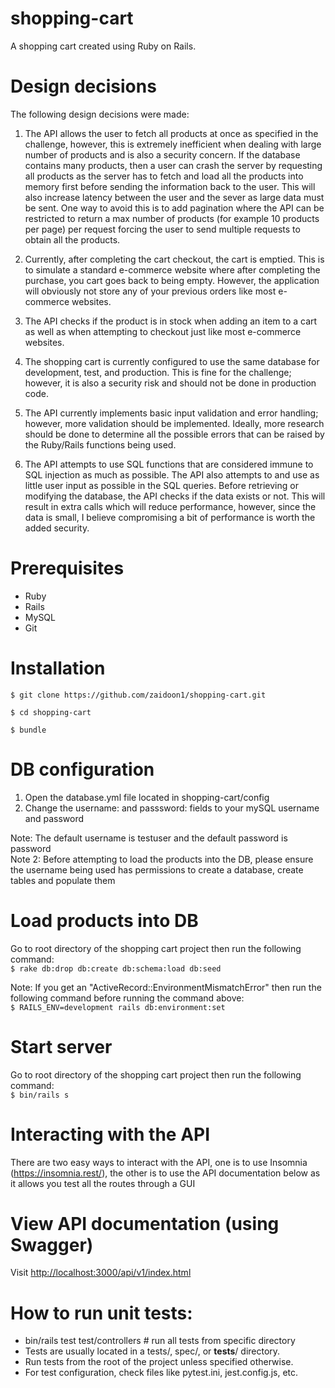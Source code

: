 # shopping-cart
A shopping cart created using Ruby on Rails.

# Design decisions

The following design decisions were made:

1. The API allows the user to fetch all products at once as specified in the challenge, however, this is extremely inefficient when dealing with large number of products and is also a security concern. If the database contains many products, then a user can crash the server by requesting all products as the server has to fetch and load all the products into memory first before sending the information back to the user. This will also increase latency between the user and the sever as large data must be sent. One way to avoid this is to add pagination where the API can be restricted to return a max number of products (for example 10 products per page) per request forcing the user to send multiple requests to obtain all the products.

2. Currently, after completing the cart checkout, the cart is emptied. This is to simulate a standard e-commerce website where after completing the purchase, you cart goes back to being empty. However, the application will obviously not store any of your previous orders like most e-commerce websites.

3. The API checks if the product is in stock when adding an item to a cart as well as when attempting to checkout just like most e-commerce websites.

4. The shopping cart is currently configured to use the same database for development, test, and production. This is fine for the challenge; however, it is also a security risk and should not be done in production code.

5. The API currently implements basic input validation and error handling; however, more validation should be implemented. Ideally, more research should be done to determine all the possible errors that can be raised by the Ruby/Rails functions being used. 

6. The API attempts to use SQL functions that are considered immune to SQL injection as much as possible. The API also attempts to and use as little user input as possible in the SQL queries. Before retrieving or modifying the database, the API checks if the data exists or not. This will result in extra calls which will reduce performance, however, since the data is small, I believe compromising a bit of performance is worth the added security.

# Prerequisites
- Ruby
- Rails
- MySQL
- Git

# Installation
`$ git clone https://github.com/zaidoon1/shopping-cart.git`

`$ cd shopping-cart`

`$ bundle`

# DB configuration
1. Open the database.yml file located in shopping-cart/config
2. Change the username: and passsword: fields to your mySQL username and password

Note: The default username is testuser and the default password is password<br>
Note 2: Before attempting to load the products into the DB, please ensure the username being used has permissions to create a database, create tables and populate them

# Load products into DB
Go to root directory of the shopping cart project then run the following command:<br>
`$ rake db:drop db:create db:schema:load db:seed`

Note: If you get an "ActiveRecord::EnvironmentMismatchError" then run the following command before running the command above:<br>
`$ RAILS_ENV=development rails db:environment:set`

# Start server
Go to root directory of the shopping cart project then run the following command:<br>
`$ bin/rails s`

# Interacting with the API
There are two easy ways to interact with the API, one is to use Insomnia (https://insomnia.rest/), the other is to use the API documentation below as it allows you test all the routes through a GUI

# View API documentation (using Swagger)

Visit [http://localhost:3000/api/v1/index.html](http://localhost:3000/api/v1/index.html)

# How to run unit tests:
- bin/rails test test/controllers # run all tests from specific directory
- Tests are usually located in a tests/, spec/, or __tests__/ directory.
- Run tests from the root of the project unless specified otherwise.
- For test configuration, check files like pytest.ini, jest.config.js, etc.




